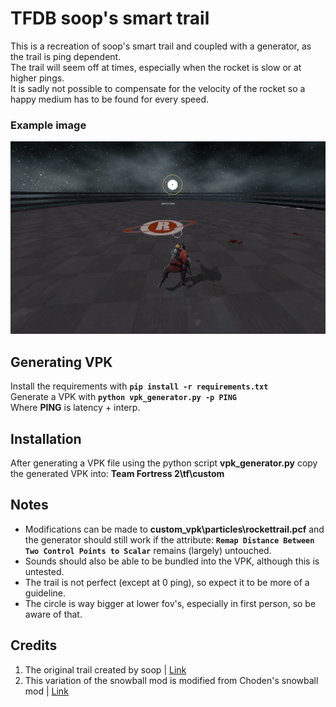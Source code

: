 # TFDB soop's smart trail
This is a recreation of soop's smart trail and coupled with a generator, as the trail is ping dependent. \
The trail will seem off at times, especially when the rocket is slow or at higher pings. \
It is sadly not possible to compensate for the velocity of the rocket so a happy medium has to be found for every speed.
### Example image
![example](https://github.com/Mikah31/TFDB-soops-trail/blob/main/example.png?raw=true)

## Generating VPK
Install the requirements with **``pip install -r requirements.txt``** \
Generate a VPK with **``python vpk_generator.py -p PING``** \
Where **PING** is latency + interp.

## Installation
After generating a VPK file using the python script **vpk_generator.py** copy the generated VPK into: **Team Fortress 2\tf\custom**

## Notes
- Modifications can be made to **custom_vpk\particles\rockettrail.pcf** and the generator should still work if the attribute: **`Remap Distance Between Two Control Points to Scalar`** remains (largely) untouched.
- Sounds should also be able to be bundled into the VPK, although this is untested.
- The trail is not perfect (except at 0 ping), so expect it to be more of a guideline.
- The circle is way bigger at lower fov's, especially in first person, so be aware of that.

## Credits
1. The original trail created by soop | [Link](https://www.youtube.com/watch?v=C5735HWVj9s)
2. This variation of the snowball mod is modified from Choden's snowball mod | [Link](https://github.com/flawfree/tfdbqol)
